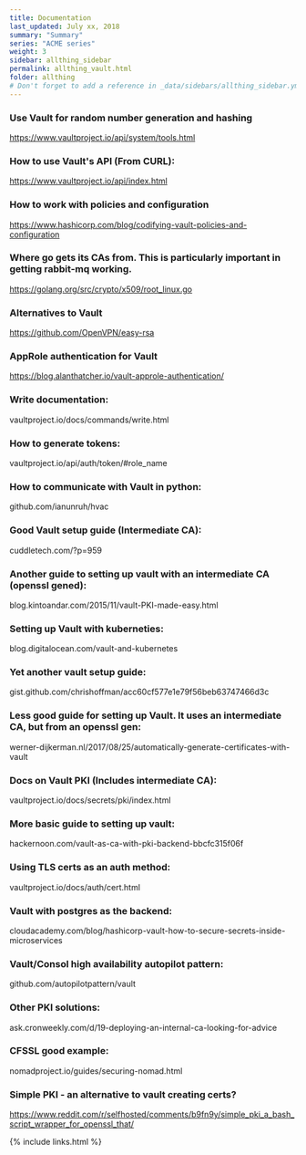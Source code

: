```yaml
---
title: Documentation 
last_updated: July xx, 2018
summary: "Summary"
series: "ACME series"
weight: 3
sidebar: allthing_sidebar
permalink: allthing_vault.html
folder: allthing
# Don't forget to add a reference in _data/sidebars/allthing_sidebar.yml and/or _data/topnav.yml 
---
```


### Use Vault for random number generation and hashing
https://www.vaultproject.io/api/system/tools.html

### How to use Vault's API (From CURL):
https://www.vaultproject.io/api/index.html

### How to work with policies and configuration
https://www.hashicorp.com/blog/codifying-vault-policies-and-configuration

### Where go gets its CAs from. This is particularly important in getting rabbit-mq working.
https://golang.org/src/crypto/x509/root_linux.go

### Alternatives to Vault
https://github.com/OpenVPN/easy-rsa

### AppRole authentication for Vault
https://blog.alanthatcher.io/vault-approle-authentication/

### Write documentation:
vaultproject.io/docs/commands/write.html

### How to generate tokens:
vaultproject.io/api/auth/token/#role_name

### How to communicate with Vault in python:
github.com/ianunruh/hvac

### Good Vault setup guide (Intermediate CA):
cuddletech.com/?p=959


### Another guide to setting up vault with an intermediate CA (openssl gened):
blog.kintoandar.com/2015/11/vault-PKI-made-easy.html
### Setting up Vault with kuberneties:
blog.digitalocean.com/vault-and-kubernetes
### Yet another vault setup guide:
gist.github.com/chrishoffman/acc60cf577e1e79f56beb63747466d3c
### Less good guide for setting up Vault. It uses an intermediate CA, but from an openssl gen:
werner-dijkerman.nl/2017/08/25/automatically-generate-certificates-with-vault

### Docs on Vault PKI (Includes intermediate CA):
vaultproject.io/docs/secrets/pki/index.html

### More basic guide to setting up vault:
hackernoon.com/vault-as-ca-with-pki-backend-bbcfc315f06f

### Using TLS certs as an auth method:
vaultproject.io/docs/auth/cert.html

### Vault with postgres as the backend:
cloudacademy.com/blog/hashicorp-vault-how-to-secure-secrets-inside-microservices

### Vault/Consol high availability autopilot pattern:
github.com/autopilotpattern/vault

### Other PKI solutions:
ask.cronweekly.com/d/19-deploying-an-internal-ca-looking-for-advice

### CFSSL good example:
nomadproject.io/guides/securing-nomad.html

### Simple PKI - an alternative to vault creating certs?
https://www.reddit.com/r/selfhosted/comments/b9fn9y/simple_pki_a_bash_script_wrapper_for_openssl_that/

{% include links.html %}
